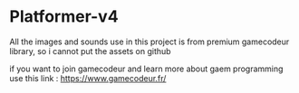 # Platformer-v4

All the images and sounds use in this project is from premium gamecodeur library, so i cannot put the assets on github

if you want to join gamecodeur and learn more about gaem programming use this link : https://www.gamecodeur.fr/
